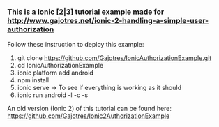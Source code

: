 ### This is a Ionic [2|3] tutorial example made for http://www.gajotres.net/ionic-2-handling-a-simple-user-authorization

Follow these instruction to deploy this example:

1. git clone https://github.com/Gajotres/IonicAuthorizationExample.git
2. cd IonicAuthorizationExample
3. ionic platform add android
4. npm install
5. ionic serve -> To see if everything is working as it should
6. ionic run android -l -c -s

An old version (Ionic 2) of this tutorial can be found here: https://github.com/Gajotres/Ionic2AuthorizationExample